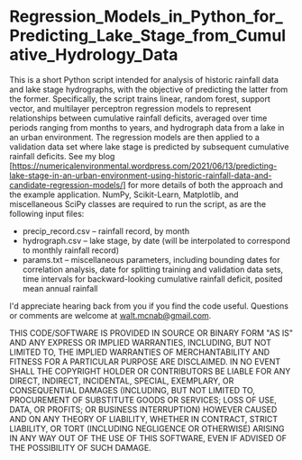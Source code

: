 # Regression_Models_in_Python_for_Predicting_Lake_Stage_from_Cumulative_Hydrology_Data
This is a short Python script intended for analysis of historic rainfall data and lake stage hydrographs, with the objective of predicting the latter from the former. Specifically, the script trains linear, random forest, support vector, and multilayer perceptron regression models to represent relationships between cumulative rainfall deficits, averaged over time periods ranging from months to years, and hydrograph data from a lake in an urban environment. The regression models are then applied to a validation data set where lake stage is predicted by subsequent cumulative rainfall deficits. See my blog [https://numericalenvironmental.wordpress.com/2021/06/13/predicting-lake-stage-in-an-urban-environment-using-historic-rainfall-data-and-candidate-regression-models/] for more details of both the approach and the example application.
NumPy, Scikit-Learn, Matplotlib, and miscellaneous SciPy classes are required to run the script, as are the following input files:
* precip_record.csv – rainfall record, by month
* hydrograph.csv – lake stage, by date (will be interpolated to correspond to monthly rainfall record)
* params.txt – miscellaneous parameters, including bounding dates for correlation analysis, date for splitting training and validation data sets, time intervals for backward-looking cumulative rainfall deficit, posited mean annual rainfall

I'd appreciate hearing back from you if you find the code useful. Questions or comments are welcome at walt.mcnab@gmail.com.

THIS CODE/SOFTWARE IS PROVIDED IN SOURCE OR BINARY FORM "AS IS" AND ANY EXPRESS OR IMPLIED WARRANTIES, INCLUDING, BUT NOT LIMITED TO, THE IMPLIED WARRANTIES OF MERCHANTABILITY AND FITNESS FOR A PARTICULAR PURPOSE ARE DISCLAIMED. IN NO EVENT SHALL THE COPYRIGHT HOLDER OR CONTRIBUTORS BE LIABLE FOR ANY DIRECT, INDIRECT, INCIDENTAL, SPECIAL, EXEMPLARY, OR CONSEQUENTIAL DAMAGES (INCLUDING, BUT NOT LIMITED TO, PROCUREMENT OF SUBSTITUTE GOODS OR SERVICES; LOSS OF USE, DATA, OR PROFITS; OR BUSINESS INTERRUPTION) HOWEVER CAUSED AND ON ANY THEORY OF LIABILITY, WHETHER IN CONTRACT, STRICT LIABILITY, OR TORT (INCLUDING NEGLIGENCE OR OTHERWISE) ARISING IN ANY WAY OUT OF THE USE OF THIS SOFTWARE, EVEN IF ADVISED OF THE POSSIBILITY OF SUCH DAMAGE.
